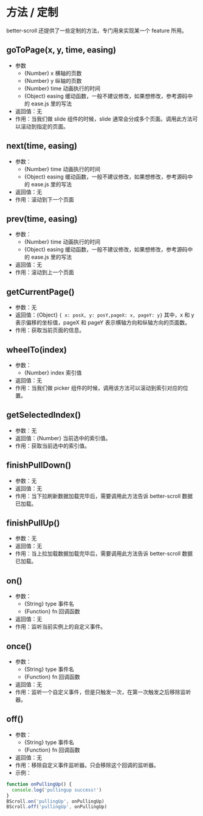 # 方法 / 定制

better-scroll 还提供了一些定制的方法，专门用来实现某一个 feature 所用。

## goToPage(x, y, time, easing)
   - 参数
     - {Number} x 横轴的页数
     - {Number} y 纵轴的页数
     - {Number} time 动画执行的时间
     - {Object} easing 缓动函数，一般不建议修改，如果想修改，参考源码中的 ease.js 里的写法
   - 返回值：无
   - 作用：当我们做 slide 组件的时候，slide 通常会分成多个页面。调用此方法可以滚动到指定的页面。   
 
## next(time, easing)
   - 参数：
     - {Number} time 动画执行的时间
     - {Object} easing 缓动函数，一般不建议修改，如果想修改，参考源码中的 ease.js 里的写法
   - 返回值：无
   - 作用：滚动到下一个页面

## prev(time, easing)
   - 参数：
     - {Number} time 动画执行的时间
     - {Object} easing 缓动函数，一般不建议修改，如果想修改，参考源码中的 ease.js 里的写法
   - 返回值：无
   - 作用：滚动到上一个页面

## getCurrentPage()
   - 参数：无
   - 返回值：{Object} `{ x: posX, y: posY,pageX: x, pageY: y}` 其中，x 和 y 表示偏移的坐标值，pageX 和 pageY 表示横轴方向和纵轴方向的页面数。
   - 作用：获取当前页面的信息。
   
## wheelTo(index)
   - 参数：
     - {Number} index 索引值
   - 返回值：无
   - 作用：当我们做 picker 组件的时候，调用该方法可以滚动到索引对应的位置。
   
## getSelectedIndex() 
   - 参数：无
   - 返回值：{Number} 当前选中的索引值。
   - 作用：获取当前选中的索引值。
   
## finishPullDown()
   - 参数：无
   - 返回值：无
   - 作用：当下拉刷新数据加载完毕后，需要调用此方法告诉 better-scroll 数据已加载。

## finishPullUp() 
   - 参数：无
   - 返回值：无
   - 作用：当上拉加载数据加载完毕后，需要调用此方法告诉 better-scroll 数据已加载。

## on()
   - 参数：
     - {String} type 事件名
     - {Function} fn 回调函数
   - 返回值：无
   - 作用：监听当前实例上的自定义事件。
   
## once()
   - 参数：
     - {String} type 事件名
     - {Function} fn 回调函数
   - 返回值：无
   - 作用：监听一个自定义事件，但是只触发一次，在第一次触发之后移除监听器。

## off()
   - 参数：
     - {String} type 事件名
     - {Function} fn 回调函数
   - 返回值：无
   - 作用：移除自定义事件监听器。只会移除这个回调的监听器。
   - 示例：
   ```javascript
   function onPullingUp() {
     console.log('pullingup success!')
   }
   BScroll.on('pullingUp', onPullingUp)
   BScroll.off('pullingUp', onPullingUp) 
   ```
